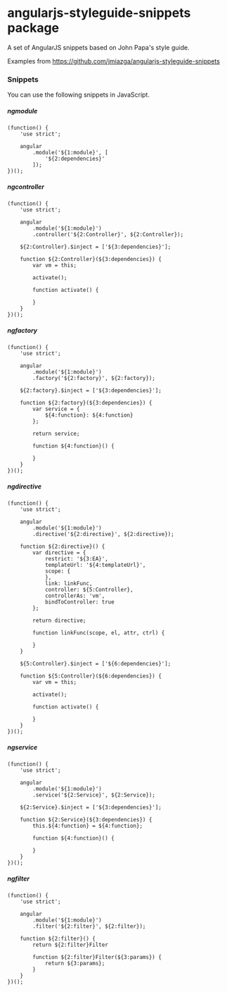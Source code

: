 # angularjs-styleguide-snippets package

A set of AngularJS snippets based on John Papa's style guide.

Examples from https://github.com/jmiazga/angularjs-styleguide-snippets

### Snippets

You can use the following snippets in JavaScript.

##### ngmodule
```
(function() {
    'use strict';

    angular
        .module('${1:module}', [
            '${2:dependencies}'
        ]);
})();
```

##### ngcontroller
```
(function() {
    'use strict';

    angular
        .module('${1:module}')
        .controller('${2:Controller}', ${2:Controller});

    ${2:Controller}.$inject = ['${3:dependencies}'];

    function ${2:Controller}(${3:dependencies}) {
        var vm = this;

        activate();

        function activate() {

        }
    }
})();
```

##### ngfactory
```
(function() {
    'use strict';

    angular
        .module('${1:module}')
        .factory('${2:factory}', ${2:factory});

    ${2:factory}.$inject = ['${3:dependencies}'];

    function ${2:factory}(${3:dependencies}) {
        var service = {
            ${4:function}: ${4:function}
        };

        return service;

        function ${4:function}() {

        }
    }
})();
```

##### ngdirective
```
(function() {
    'use strict';

    angular
        .module('${1:module}')
        .directive('${2:directive}', ${2:directive});

    function ${2:directive}() {
        var directive = {
            restrict: '${3:EA}',
            templateUrl: '${4:templateUrl}',
            scope: {
            },
            link: linkFunc,
            controller: ${5:Controller},
            controllerAs: 'vm',
            bindToController: true
        };

        return directive;

        function linkFunc(scope, el, attr, ctrl) {

        }
    }

    ${5:Controller}.$inject = ['${6:dependencies}'];

    function ${5:Controller}(${6:dependencies}) {
        var vm = this;

        activate();

        function activate() {

        }
    }
})();
```

##### ngservice
```
(function() {
    'use strict';

    angular
        .module('${1:module}')
        .service('${2:Service}', ${2:Service});

    ${2:Service}.$inject = ['${3:dependencies}'];

    function ${2:Service}(${3:dependencies}) {
        this.${4:function} = ${4:function};

        function ${4:function}() {

        }
    }
})();
```

##### ngfilter
```
(function() {
    'use strict';

    angular
        .module('${1:module}')
        .filter('${2:filter}', ${2:filter});

    function ${2:filter}() {
        return ${2:filter}Filter

        function ${2:filter}Filter(${3:params}) {
            return ${3:params};
        }
    }
})();
```

